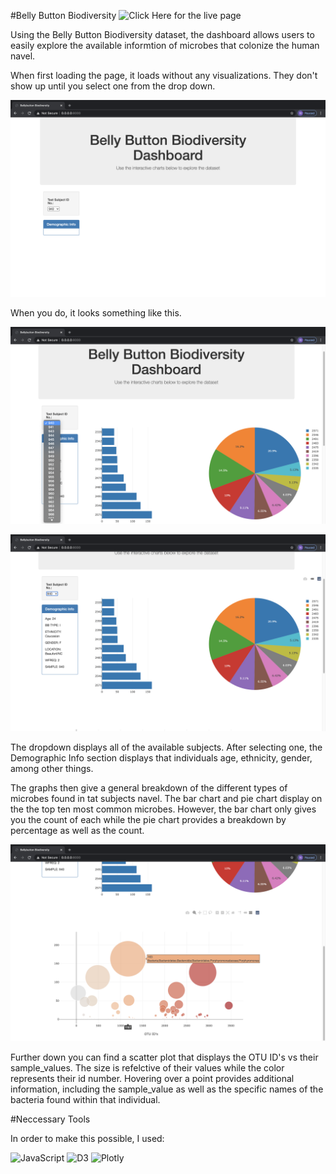 #Belly Button Biodiversity
![Click Here for the live page](https://ntorres95.github.io/interactive_visualizations/)


Using the Belly Button Biodiversity dataset, the dashboard allows users to easily explore the available informtion of microbes that colonize the human navel.

When first loading the page, it loads without any visualizations. They don't show up until you select one from the drop down.

![first](images/first.png)

When you do, it looks something like this.

![second](images/second.png)

![third](images/third.png)

The dropdown displays all of the available subjects. After selecting one, the Demographic Info section displays that individuals age, ethnicity, gender, among other things.

The graphs then give a general breakdown of the different types of microbes found in tat subjects navel. The bar chart and pie chart display on the the top ten most common microbes. However, the bar chart only gives you the count of each while the pie chart provides a breakdown by percentage as well as the count.

![fourth](images/fourth.png)

Further down you can find a scatter plot that displays the OTU ID's vs their sample_values. The size is refelctive of their values while the color represents their id number. Hovering over a point provides additional information, including the sample_value as well as the specific names of the bacteria found within that individual.

#Neccessary Tools

In order to make this possible, I used:

![JavaScript](https://www.javascript.com/)
![D3](https://d3js.org/)
![Plotly](https://plotly.com/python/)
